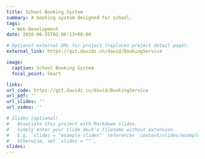 ```yaml
---
title: School Booking System
summary: A booking system designed for school.
tags:
  - Web Development
date: 2020-06-25T02:06:13+08:00

# Optional external URL for project (replaces project detail page).
external_link: https://git.davidz.cn/david/BookingService

image:
  caption: School Booking System
  focal_point: Smart

links:
url_code: https://git.davidz.cn/david/BookingService
url_pdf: ''
url_slides: ''
url_video: ''

# Slides (optional).
#   Associate this project with Markdown slides.
#   Simply enter your slide deck's filename without extension.
#   E.g. `slides = "example-slides"` references `content/slides/example-slides.md`.
#   Otherwise, set `slides = ""`.
slides:
---
```

